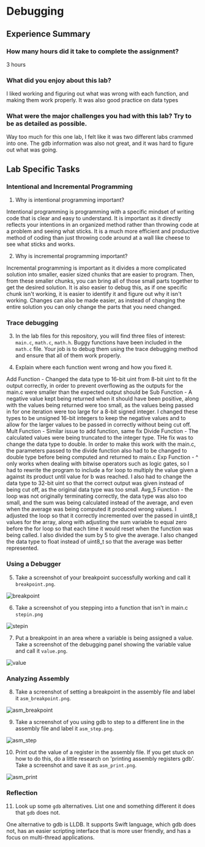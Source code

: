 # Debugging

## Experience Summary

### How many hours did it take to complete the assignment?
3 hours

### What did you enjoy about this lab?
I liked working and figuring out what was wrong with each function, and making them work properly. It was also good practice on data types

### What were the major challenges you had with this lab? Try to be as detailed as possible.
Way too much for this one lab, I felt like it was two different labs crammed into one. The gdb information was also not great, and it was hard to figure out what was going. 

## Lab Specific Tasks

### Intentional and Incremental Programming

1. Why is intentional programming important?

Intentional programming is programming with a specific mindset of writing code that is clear and easy to understand. It is important as it directly reflects your intentions in an organized method rather than throwing code at a problem and seeing what sticks. It is a much more efficient and productive method of coding than just throwing code around at a wall like cheese to see what sticks and works. 

2. Why is incremental programming important?

Incremental programming is important as it divides a more complicated solution into smaller, easier sized chunks that are easier to program. Then, from these smaller chunks, you can bring all of those small parts together to get the desired solution. It is also easier to debug this, as if one specific chunk isn't working, it is easier to identify it and figure out why it isn't working. Changes can also be made easier, as instead of changing the entire solution you can only change the parts that you need changed. 

### Trace debugging

3. In the lab files for this repository, you will find three files of interest: `main.c`, `math.c`, `math.h`. Buggy functions have been included in the `math.c` file. Your job is to debug them using the trace debugging method and ensure that all of them work properly.

4. Explain where each function went wrong and how you fixed it.

Add Function - Changed the data type to 16-bit uint from 8-bit uint to fit the output correctly, in order to prevent overflowing as the outputs for the main.c were smaller than the expected output should be
Sub Function - A negative value kept being returned when it should have been positive, along with the values being returned were too small, as the values being passed in for one iteration were too large for a 8-bit signed integer. I changed these types to be unsigned 16-bit integers to keep the negative values and to allow for the larger values to be passed in correctly without being cut off. 
Mult Function - Similar issue to add function, same fix
Divide Function - The calculated values were being truncated to the integer type. THe fix was to change the data type to double. In order to make this work with the main.c, the parameters passed to the divide function also had to be changed to double type before being computed and returned to main.c
Exp Function - ^ only works when dealing with bitwise operators such as logic gates, so I had to rewrite the program to include a for loop to multiply the value given a against its product until value for b was reached. I also had to change the data type to 32-bit uint so that the correct output was given instead of being cut off, as the original data type was too small. 
Avg_5 Function - the loop was not originally terminating correctly, the data type was also too small, and the sum was being calculated instead of the average, and even when the average was being computed it produced wrong values. I adjusted the loop so that it correctly incremented over the passed in uint8_t values for the array, along with adjusting the sum variable to equal zero before the for loop so that each time it would reset when the function was being called. I also divided the sum by 5 to give the average. I also changed the data type to float instead of uint8_t so that the average was better represented. 


### Using a Debugger

5. Take a screenshot of your breakpoint successfully working and call it `breakpoint.png`.

![breakpoint](./breakpoint.png)

6. Take a screenshot of you stepping into a function that isn't in main.c `stepin.png`

![stepin](./stepin.png)

7. Put a breakpoint in an area where a variable is being assigned a value. Take a screenshot of the debugging panel showing the variable value and call it `value.png`.

![value](./value.png)

### Analyzing Assembly

8. Take a screenshot of setting a breakpoint in the assembly file and label it `asm_breakpoint.png`.

![asm_breakpoint](./asm_breakpoint.png)

9. Take a screenshot of you using gdb to step to a different line in the assembly file and label it `asm_step.png`.

![asm_step](./asm_step.png)

10. Print out the value of a register in the assembly file. If you get stuck on how to do this, do a little research on 'printing assembly registers gdb'. Take a screenshot and save it as `asm_print.png`.

![asm_print](./asm_print.png)

### Reflection

11. Look up some `gdb` alternatives. List one and something different it does that `gdb` does not.

One alternative to gdb is LLDB. It supports Swift language, which gdb does not, has an easier scripting interface that is more user friendly, and has a focus on multi-thread applications. 
